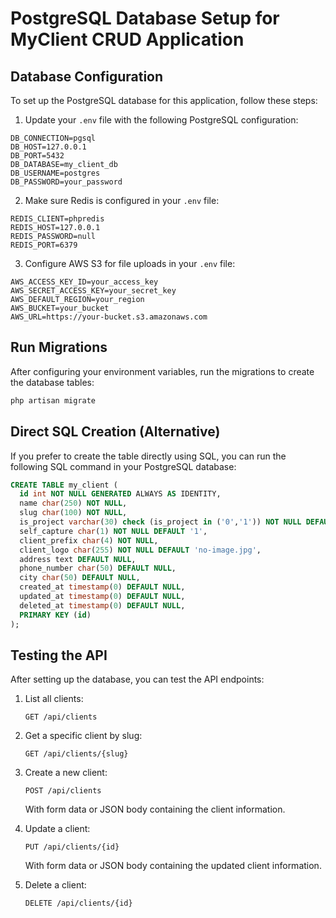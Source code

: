 # PostgreSQL Database Setup for MyClient CRUD Application

## Database Configuration

To set up the PostgreSQL database for this application, follow these steps:

1. Update your `.env` file with the following PostgreSQL configuration:

```
DB_CONNECTION=pgsql
DB_HOST=127.0.0.1
DB_PORT=5432
DB_DATABASE=my_client_db
DB_USERNAME=postgres
DB_PASSWORD=your_password
```

2. Make sure Redis is configured in your `.env` file:

```
REDIS_CLIENT=phpredis
REDIS_HOST=127.0.0.1
REDIS_PASSWORD=null
REDIS_PORT=6379
```

3. Configure AWS S3 for file uploads in your `.env` file:

```
AWS_ACCESS_KEY_ID=your_access_key
AWS_SECRET_ACCESS_KEY=your_secret_key
AWS_DEFAULT_REGION=your_region
AWS_BUCKET=your_bucket
AWS_URL=https://your-bucket.s3.amazonaws.com
```

## Run Migrations

After configuring your environment variables, run the migrations to create the database tables:

```bash
php artisan migrate
```

## Direct SQL Creation (Alternative)

If you prefer to create the table directly using SQL, you can run the following SQL command in your PostgreSQL database:

```sql
CREATE TABLE my_client ( 
  id int NOT NULL GENERATED ALWAYS AS IDENTITY, 
  name char(250) NOT NULL, 
  slug char(100) NOT NULL, 
  is_project varchar(30) check (is_project in ('0','1')) NOT NULL DEFAULT '0', 
  self_capture char(1) NOT NULL DEFAULT '1', 
  client_prefix char(4) NOT NULL, 
  client_logo char(255) NOT NULL DEFAULT 'no-image.jpg', 
  address text DEFAULT NULL, 
  phone_number char(50) DEFAULT NULL, 
  city char(50) DEFAULT NULL, 
  created_at timestamp(0) DEFAULT NULL, 
  updated_at timestamp(0) DEFAULT NULL, 
  deleted_at timestamp(0) DEFAULT NULL, 
  PRIMARY KEY (id) 
);
```

## Testing the API

After setting up the database, you can test the API endpoints:

1. List all clients:
   ```
   GET /api/clients
   ```

2. Get a specific client by slug:
   ```
   GET /api/clients/{slug}
   ```

3. Create a new client:
   ```
   POST /api/clients
   ```
   With form data or JSON body containing the client information.

4. Update a client:
   ```
   PUT /api/clients/{id}
   ```
   With form data or JSON body containing the updated client information.

5. Delete a client:
   ```
   DELETE /api/clients/{id}
   ```
